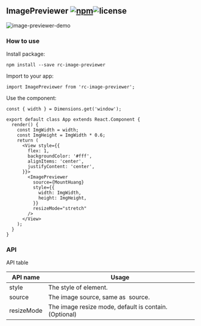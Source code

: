 ## ImagePreviewer [![npm](https://img.shields.io/npm/v/npm.svg)](https://www.npmjs.com/package/rc-image-previewer)![license](https://img.shields.io/github/license/mashape/apistatus.svg)

![image-previewer-demo](http://o7bkcj7d7.bkt.clouddn.com/image-previewer-demo.gif)


### How to use

Install package:

```
npm install --save rc-image-previewer
```

Import to your app:

```
import ImagePreviewer from 'rc-image-previewer';
```

Use the component:

```
const { width } = Dimensions.get('window');

export default class App extends React.Component {
  render() {
    const ImgWidth = width;
    const ImgHeight = ImgWidth * 0.6;
    return (
      <View style={{
        flex: 1,
        backgroundColor: '#fff',
        alignItems: 'center',
        justifyContent: 'center',
      }}>
        <ImagePreviewer
          source={MountHuang}
          style={{
            width: ImgWidth,
            height: ImgHeight,
          }}
          resizeMode="stretch"
        />
      </View>
    );
  }
}
```

### API

API table

API name       | Usage
---------------|----------------------------------------
style          | The style of element.
source         | The image source, same as <Image /> source.
resizeMode     | The image resize mode, default is contain.(Optional)


